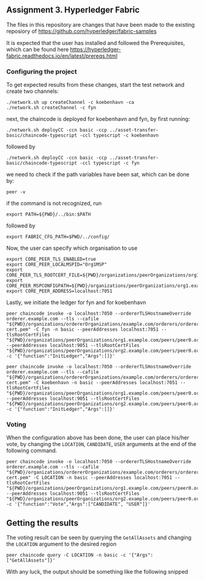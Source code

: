 ## Assignment 3. Hyperledger Fabric

The files in this repository are changes that have been made to the existing reposiory of https://github.com/hyperledger/fabric-samples

It is expected that the user has installed and followed the Prerequisites, which can be found here https://hyperledger-fabric.readthedocs.io/en/latest/prereqs.html
 
### Configuring the project
To get expected results from these changes, start the test network and create two channels:

```
./network.sh up createChannel -c koebenhavn -ca
./network.sh createChannel -c fyn
```

next, the chaincode is deployed for koebenhavn and fyn, by first running:

```
./network.sh deployCC -ccn basic -ccp ../asset-transfer-basic/chaincode-typescript -ccl typescript -c koebenhavn
```
followed by
```
./network.sh deployCC -ccn basic -ccp ../asset-transfer-basic/chaincode-typescript -ccl typescript -c fyn
```

we need to check if the path variables have been sat, which can be done by:
```
peer -v
```
if the command is not recognized, run

```
export PATH=${PWD}/../bin:$PATH
```
followed by

```
export FABRIC_CFG_PATH=$PWD/../config/
```

Now, the user can specify which organisation to use

```
export CORE_PEER_TLS_ENABLED=true
export CORE_PEER_LOCALMSPID="Org1MSP"
export CORE_PEER_TLS_ROOTCERT_FILE=${PWD}/organizations/peerOrganizations/org1.example.com/peers/peer0.org1.example.com/tls/ca.crt
export CORE_PEER_MSPCONFIGPATH=${PWD}/organizations/peerOrganizations/org1.example.com/users/Admin@org1.example.com/msp
export CORE_PEER_ADDRESS=localhost:7051
```
Lastly, we initiate the ledger for fyn and for koebenhavn

```
peer chaincode invoke -o localhost:7050 --ordererTLSHostnameOverride orderer.example.com --tls --cafile "${PWD}/organizations/ordererOrganizations/example.com/orderers/orderer.example.com/msp/tlscacerts/tlsca.example.com-cert.pem" -C fyn -n basic --peerAddresses localhost:7051 --tlsRootCertFiles "${PWD}/organizations/peerOrganizations/org1.example.com/peers/peer0.org1.example.com/tls/ca.crt" --peerAddresses localhost:9051 --tlsRootCertFiles "${PWD}/organizations/peerOrganizations/org2.example.com/peers/peer0.org2.example.com/tls/ca.crt" -c '{"function":"InitLedger","Args":[]}'
```

```
peer chaincode invoke -o localhost:7050 --ordererTLSHostnameOverride orderer.example.com --tls --cafile "${PWD}/organizations/ordererOrganizations/example.com/orderers/orderer.example.com/msp/tlscacerts/tlsca.example.com-cert.pem" -C koebenhavn -n basic --peerAddresses localhost:7051 --tlsRootCertFiles "${PWD}/organizations/peerOrganizations/org1.example.com/peers/peer0.org1.example.com/tls/ca.crt" --peerAddresses localhost:9051 --tlsRootCertFiles "${PWD}/organizations/peerOrganizations/org2.example.com/peers/peer0.org2.example.com/tls/ca.crt" -c '{"function":"InitLedger","Args":[]}'
```
### Voting
When the configuration above has been done, the user can place his/her vote, by changing the `LOCATION`, `CANDIDATE`, `USER` arguments at the end of the following command.

```
peer chaincode invoke -o localhost:7050 --ordererTLSHostnameOverride orderer.example.com --tls --cafile "${PWD}/organizations/ordererOrganizations/example.com/orderers/orderer.example.com/msp/tlscacerts/tlsca.example.com-cert.pem" -C LOCATION -n basic --peerAddresses localhost:7051 --tlsRootCertFiles "${PWD}/organizations/peerOrganizations/org1.example.com/peers/peer0.org1.example.com/tls/ca.crt" --peerAddresses localhost:9051 --tlsRootCertFiles "${PWD}/organizations/peerOrganizations/org2.example.com/peers/peer0.org2.example.com/tls/ca.crt" -c '{"function":"Vote","Args":["CANDIDATE", "USER"]}'
```
## Getting the results
The voting result can be seen by querying the `GetAllAssets` and changing the `LOCATION` argument to the desired region

```
peer chaincode query -C LOCATION -n basic -c '{"Args":["GetAllAssets"]}'
```
With any luck, the output should be something like the following snipped

